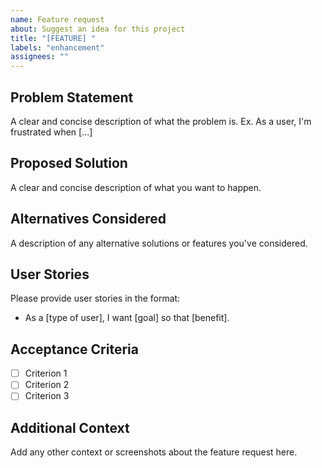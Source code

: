 ```yaml
---
name: Feature request
about: Suggest an idea for this project
title: "[FEATURE] "
labels: "enhancement"
assignees: ""
---
```


## Problem Statement

A clear and concise description of what the problem is. Ex. As a user, I'm frustrated when [...]

## Proposed Solution

A clear and concise description of what you want to happen.

## Alternatives Considered

A description of any alternative solutions or features you've considered.

## User Stories

Please provide user stories in the format:

- As a [type of user], I want [goal] so that [benefit].

## Acceptance Criteria

- [ ] Criterion 1
- [ ] Criterion 2
- [ ] Criterion 3

## Additional Context

Add any other context or screenshots about the feature request here.
